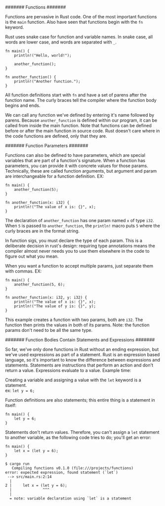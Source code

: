 ####### Functions #######  

Functions are pervasive in Rust code.  One of the most important functions is the `main` function.  Also have seen that functions begin with the `fn` keyword.  

Rust uses snake case for function and variable names.  In snake case, all words are lower case, and words are separated with `_`.  

    fn main() {
        println!("Hello, world!");

        another_function();
    }

    fn another_function() {
        println!("Another function.");
    }

All function definitions start with `fn` and have a set of parens after the function name.  The curly braces tell the compiler where the function body begins and ends.  

We can call any function we've defined by entering it's name followed by parens.  Because `another_function` is defined within our program, it can be called from inside the main function.  Note that functions can be defined before or after the main function in source code.  Rust doesn't care where in the code functions are defined, only that they are.

####### Function Parameters #######  

Functions can also be defined to have parameters, which are special variables that are part of a function's signature.  When a function has parameters, you can provide it with concrete values for those params.  Technically, these are called function arguments, but argument and param are interchangeable for a function definition.  EX:  

    fn main() {
        another_function(5);
    }

    fn another_function(x: i32) {
        println!("The value of x is: {}", x);
    }

The declaration of `another_function` has one param named `x` of type `i32`.  When `5` is passed to `another_function`, the `println!` macro puts `5` where the curly braces are in the format string.

In function sigs, you must declare the type of each param.  This is a deliberate decision in rust's design: requiring type annotations means the compiler almost never needs you to use them elsewhere in the code to figure out what you mean.  

When you want a function to accept multiple params, just separate them with commas.  EX:  

    fn main() {
        another_function(5, 6);
    }

    fn another_function(x: i32, y: i32) {
        println!("The value of x is: {}", x);
        println!("The value of y is: {}", y);
    }  

This example creates a function with two params, both are `i32`.  The function then prints the values in both of its params.  Note: the function params don't need to be all the same type.  

####### Function Bodies Contain Statements and Expressions #######  

So far, we've only done functions in Rust without an ending expression, but we've used expressions as part of a statement.  Rust is an expression based language, so it's important to know the difference between expressions and statements.  Statements are instructions that perform an action and don't return a value.  Expressions evaluate to a value.  Example time:  

Creating a variable and assigning a value with the `let`  keyword is a statement.  
ex: `let y = 6;`

Function definitions are also statements; this entire thing is a statement in itself:  

    fn main() {
        let y = 6;
    }  

Statements don't return values.  Therefore, you can't assign a `let` statement to another variable, as the following code tries to do; you'll get an error:  

    fn main() {
        let x = (let y = 6);
    }

    $ cargo run
       Compiling functions v0.1.0 (file:///projects/functions)
    error: expected expression, found statement (`let`)
     --> src/main.rs:2:14
      |
    2 |     let x = (let y = 6);
      |              ^^^
      |
      = note: variable declaration using `let` is a statement
